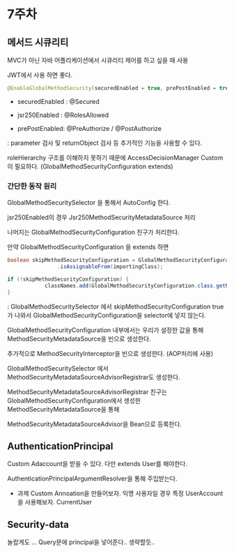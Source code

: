 # 7주차 

## 메서드 시큐리티 

MVC가 아닌 자바 어플리케이션에서 시큐리티 제어를 하고 싶을 때 사용 

JWT에서 사용 하면 좋다. 

~~~Java
@EnableGlobalMethodSecurity(securedEnabled = true, prePostEnabled = true, jsr250Enabled = true)
~~~

- securedEnabled : @Secured

- jsr250Enabled : @RolesAllowed

- prePostEnabled: @PreAuthorize / @PostAuthorize 

: parameter 검사 및 returnObject 검사 등 추가적인 기능을 사용할 수 있다. 

roleHierarchy 구조를 이해하지 못하기 때문에 AccessDecisionManager Custom이 필요하다. (GlobalMethodSecurityConfiguration extends)

### 간단한 동작 원리 

GlobalMethodSecuritySelector 을 통해서 AutoConfig 한다.

jsr250Enabled의 경우 Jsr250MethodSecurityMetadataSource 처리 

나머지는 GlobalMethodSecurityConfiguration 친구가 처리한다.

만약 GlobalMethodSecurityConfiguration 을 extends 하면 

~~~java
boolean skipMethodSecurityConfiguration = GlobalMethodSecurityConfiguration.class
				.isAssignableFrom(importingClass);

if (!skipMethodSecurityConfiguration) {
			classNames.add(GlobalMethodSecurityConfiguration.class.getName());
}
~~~
: GlobalMethodSecuritySelector 에서 skipMethodSecurityConfiguration true가 나와서 GlobalMethodSecurityConfiguration을 selector에 넣지 않는다.


GlobalMethodSecurityConfiguration 내부에서는 우리가 설정한 값을 통해 MethodSecurityMetadataSource을 빈으로 생성한다.

추가적으로 MethodSecurityInterceptor을 빈으로 생성한다. (AOP처리에 사용)

GlobalMethodSecuritySelector 에서 MethodSecurityMetadataSourceAdvisorRegistrar도 생성한다.

MethodSecurityMetadataSourceAdvisorRegistrar 친구는 GlobalMethodSecurityConfiguration에서 생성한 MethodSecurityMetadataSource을 통해


MethodSecurityMetadataSourceAdvisor을 Bean으로 등록한다.



## AuthenticationPrincipal

Custom Adaccount을 받을 수 있다. 다만 extends User를 해야한다.

AuthenticationPrincipalArgumentResolver을 통해 주입받는다. 

- 과제 Custom Annoation을 만들어보자. 익명 사용자일 경우 특정 UserAccount을 사용해보자. CurrentUser


## Security-data

놀랍게도 ... Query문에 principal을 넣어준다.. 생략할듯..